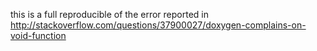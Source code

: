 this is a full reproducible of the error reported in http://stackoverflow.com/questions/37900027/doxygen-complains-on-void-function